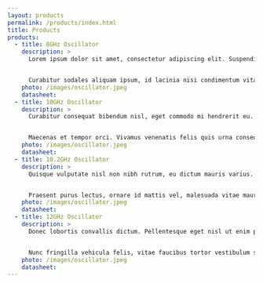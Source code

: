 ```yaml
---
layout: products
permalink: /products/index.html
title: Products
products:
  - title: 8GHz Oscillator
    description: >
      Lorem ipsum dolor sit amet, consectetur adipiscing elit. Suspendisse ut ligula sed magna condimentum porta. Ut gravida dui sed interdum rutrum. Nulla quis nisl lectus. Morbi fringilla non neque non dignissim. Maecenas massa mauris, pretium malesuada augue vel, rutrum hendrerit sapien. Sed viverra ex at est feugiat aliquam.


      Curabitur sodales aliquam ipsum, id lacinia nisi condimentum vitae. Donec condimentum purus magna, sed mollis ex malesuada et. Nulla facilisi. Phasellus laoreet odio eget pretium consequat.
    photo: /images/oscillator.jpeg
    datasheet:
  - title: 10GHz Oscillator
    description: >
      Curabitur consequat bibendum nisl, eget commodo mi hendrerit eu. Aenean et libero sed libero porta ultrices non eu leo. Vivamus in nulla rutrum, tempus turpis id, congue libero. Fusce eleifend neque leo, pharetra imperdiet massa vestibulum vel. Donec ornare pharetra nisi, eu luctus nunc porta ultricies. In vulputate leo eu massa iaculis, vel aliquam ex condimentum.


      Maecenas et tempor orci. Vivamus venenatis felis quis urna consequat, sed sollicitudin lorem aliquam. Praesent fermentum neque ipsum, in iaculis massa vulputate eu. Praesent id fringilla urna.
    photo: /images/oscillator.jpeg
    datasheet:
  - title: 10.2GHz Oscillator
    description: >
      Quisque vulputate nisl non nibh rutrum, eu dictum mauris varius. Morbi a molestie urna, quis ultrices orci. Etiam maximus tellus in metus bibendum mollis. Etiam consectetur, turpis nec pretium lobortis, lorem lacus consectetur nisi, ut ornare purus turpis at turpis. Ut eu urna mi. Quisque ut mauris odio. Donec nec vehicula lorem.


      Praesent purus lectus, ornare id mattis vel, malesuada vitae mauris. Nullam ut eros et diam feugiat cursus ac id purus.
    photo: /images/oscillator.jpeg
    datasheet:
  - title: 12GHz Oscillator
    description: >
      Donec lobortis convallis dictum. Pellentesque eget nisl ut enim porta finibus quis nec elit. Integer volutpat, leo vestibulum interdum dignissim, justo nunc eleifend lorem, vitae pretium libero magna eu tortor. Morbi vitae tincidunt tortor. Duis mattis turpis non erat dignissim tincidunt.


      Nunc fringilla vehicula felis, vitae faucibus tortor vestibulum sit amet. Donec tristique pharetra turpis, id malesuada risus efficitur a.
    photo: /images/oscillator.jpeg
    datasheet:
---
```

